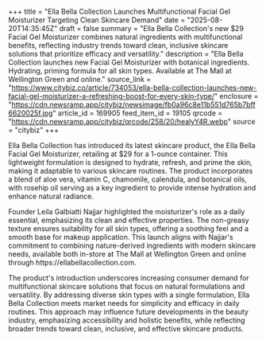 +++
title = "Ella Bella Collection Launches Multifunctional Facial Gel Moisturizer Targeting Clean Skincare Demand"
date = "2025-08-20T14:35:45Z"
draft = false
summary = "Ella Bella Collection's new $29 Facial Gel Moisturizer combines natural ingredients with multifunctional benefits, reflecting industry trends toward clean, inclusive skincare solutions that prioritize efficacy and versatility."
description = "Ella Bella Collection launches new Facial Gel Moisturizer with botanical ingredients. Hydrating, priming formula for all skin types. Available at The Mall at Wellington Green and online."
source_link = "https://www.citybiz.co/article/734053/ella-bella-collection-launches-new-facial-gel-moisturizer-a-refreshing-boost-for-every-skin-type/"
enclosure = "https://cdn.newsramp.app/citybiz/newsimage/fb0a96c8e11b551d765b7bff6620025f.jpg"
article_id = 169905
feed_item_id = 19105
qrcode = "https://cdn.newsramp.app/citybiz/qrcode/258/20/healyY4R.webp"
source = "citybiz"
+++

<p>Ella Bella Collection has introduced its latest skincare product, the Ella Bella Facial Gel Moisturizer, retailing at $29 for a 1-ounce container. This lightweight formulation is designed to hydrate, refresh, and prime the skin, making it adaptable to various skincare routines. The product incorporates a blend of aloe vera, vitamin C, chamomile, calendula, and botanical oils, with rosehip oil serving as a key ingredient to provide intense hydration and enhance natural radiance.</p><p>Founder Leila Galbiatti Najjar highlighted the moisturizer's role as a daily essential, emphasizing its clean and effective properties. The non-greasy texture ensures suitability for all skin types, offering a soothing feel and a smooth base for makeup application. This launch aligns with Najjar's commitment to combining nature-derived ingredients with modern skincare needs, available both in-store at The Mall at Wellington Green and online through https://ellabellacollection.com.</p><p>The product's introduction underscores increasing consumer demand for multifunctional skincare solutions that focus on natural formulations and versatility. By addressing diverse skin types with a single formulation, Ella Bella Collection meets market needs for simplicity and efficacy in daily routines. This approach may influence future developments in the beauty industry, emphasizing accessibility and holistic benefits, while reflecting broader trends toward clean, inclusive, and effective skincare products.</p>